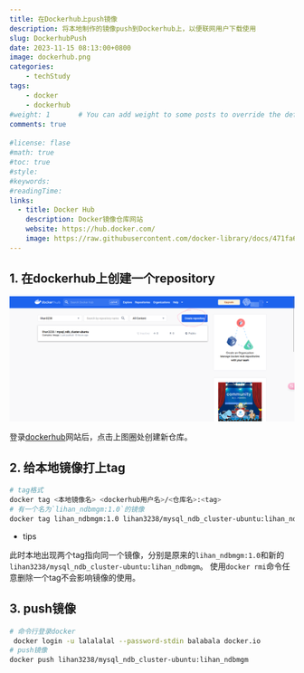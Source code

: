 ```yaml
---
title: 在Dockerhub上push镜像
description: 将本地制作的镜像push到Dockerhub上，以便联网用户下载使用
slug: DockerhubPush
date: 2023-11-15 08:13:00+0800
image: dockerhub.png
categories:
    - techStudy
tags:
    - docker
    - dockerhub
#weight: 1       # You can add weight to some posts to override the default sorting (date descending)
comments: true

#license: flase
#math: true
#toc: true
#style: 
#keywords:
#readingTime:
links:
  - title: Docker Hub
    description: Docker镜像仓库网站
    website: https://hub.docker.com/
    image: https://raw.githubusercontent.com/docker-library/docs/471fa6e4cb58062ccbf91afc111980f9c7004981/swarm/logo.png
---
```


## 1. 在dockerhub上创建一个repository

![1](1.png)

登录[dockerhub](https://hub.docker.com/)网站后，点击上图圈处创建新仓库。

## 2. 给本地镜像打上tag

```bash
# tag格式
docker tag <本地镜像名> <dockerhub用户名>/<仓库名>:<tag>
# 有一个名为`lihan_ndbmgm:1.0`的镜像
docker tag lihan_ndbmgm:1.0 lihan3238/mysql_ndb_cluster-ubuntu:lihan_ndbmgm`
```

- tips

此时本地出现两个tag指向同一个镜像，分别是原来的`lihan_ndbmgm:1.0`和新的`lihan3238/mysql_ndb_cluster-ubuntu:lihan_ndbmgm`。
使用`docker rmi`命令任意删除一个tag不会影响镜像的使用。

## 3. push镜像

```bash
# 命令行登录docker
 docker login -u lalalalal --password-stdin balabala docker.io
# push镜像
docker push lihan3238/mysql_ndb_cluster-ubuntu:lihan_ndbmgm
```

```bash
